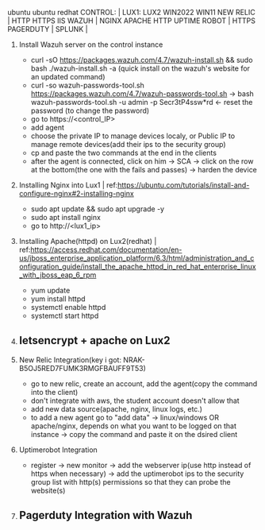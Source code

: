  ubuntu          ubuntu   redhat
CONTROL:     |   LUX1:    LUX2    WIN2022    WIN11
NEW RELIC    |   HTTP     HTTPS   IIS
WAZUH        |   NGINX    APACHE  HTTP
UPTIME ROBOT |                    HTTPS
PAGERDUTY    |
SPLUNK       |

1. Install Wazuh server on the control instance
    - curl -sO https://packages.wazuh.com/4.7/wazuh-install.sh && sudo bash ./wazuh-install.sh -a  (quick install on the wazuh's website for an updated command)
    - curl -so wazuh-passwords-tool.sh https://packages.wazuh.com/4.7/wazuh-passwords-tool.sh -> bash wazuh-passwords-tool.sh -u admin -p Secr3tP4ssw*rd <- reset the password (to change the password)
    - go to https://<control_IP>
    - add agent
    - choose the private IP to manage devices localy, or Public IP to manage remote devices(add their ips to the security group)
    - cp and paste the two commands at the end in the clients
    - after the agent is connected, click on him -> SCA -> click on the row at the bottom(the one with the fails and passes) -> harden the device
  
2. Installing Nginx into Lux1 | ref:https://ubuntu.com/tutorials/install-and-configure-nginx#2-installing-nginx
    - sudo apt update && sudo apt upgrade -y
    - sudo apt install nginx
    - go to http://<lux1_ip>

3. Installing Apache(httpd) on Lux2(redhat) | ref:https://access.redhat.com/documentation/en-us/jboss_enterprise_application_platform/6.3/html/administration_and_configuration_guide/install_the_apache_httpd_in_red_hat_enterprise_linux_with_jboss_eap_6_rpm
    - yum update
    - yum install httpd
    - systemctl enable httpd
    - systemctl start httpd
  
4. letsencrypt + apache on Lux2
    - 

5. New Relic Integration(key i got: NRAK-B5OJ5RED7FUMK3RMGFBAUFF9T53)
    - go to new relic, create an account, add the agent(copy the command into the client)
    - don't integrate with aws, the student account doesn't allow that
    - add new data source(apache, nginx, linux logs, etc.)
    - to add a new agent go to "add data" -> linux/windows OR apache/nginx, depends on what you want to be logged on that instance -> copy the command and paste it on the dsired client
  
6. Uptimerobot Integration
    - register -> new monitor -> add the webserver ip(use http instead of https when necessary) -> add the uptimerobot ips to the security group list with http(s) permissions so that they can probe the website(s)
  
7.  Pagerduty Integration with Wazuh
    - 
